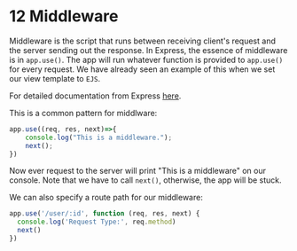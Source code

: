 # 12 Middleware
Middleware is the script that runs between receiving client's request and the server sending out the response. 
In Express, the essence of middleware is in `app.use()`. The app will run whatever function is provided to `app.use()` for every request. 
We have already seen an example of this when we set our view template to `EJS`. 

For detailed documentation from Express [here](https://expressjs.com/en/guide/using-middleware.html).

This is a common pattern for middlware: 
```javascript
app.use((req, res, next)=>{
    console.log("This is a middleware.");
    next(); 
})
```
Now ever request to the server will print "This is a middleware" on our console. 
Note that we have to call `next()`, otherwise, the app will be stuck. 

We can also specify a route path for our middleware: 
```javascript
app.use('/user/:id', function (req, res, next) {
  console.log('Request Type:', req.method)
  next()
})
```
